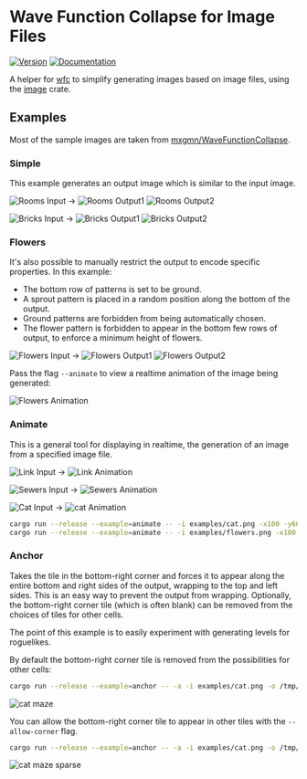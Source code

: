 # Wave Function Collapse for Image Files

[![Version](https://img.shields.io/crates/v/wfc_image.svg)](https://crates.io/crates/wfc_image)
[![Documentation](https://docs.rs/wfc_image/badge.svg)](https://docs.rs/wfc_image)

A helper for [wfc](https://github.com/gridbugs/wfc/tree/master/wfc) to simplify generating
images based on image files, using the [image](https://crates.io/crates/image) crate.

## Examples

Most of the sample images are taken from [mxgmn/WaveFunctionCollapse](https://github.com/mxgmn/WaveFunctionCollapse).

### Simple

This example generates an output image which is similar to the input image.

![Rooms Input](/images/rooms.png)
->
![Rooms Output1](/images/rooms-output1.png)
![Rooms Output2](/images/rooms-output2.png)

![Bricks Input](/images/bricks.png)
->
![Bricks Output1](/images/bricks-output1.png)
![Bricks Output2](/images/bricks-output2.png)

### Flowers

It's also possible to manually restrict the output to encode specific
properties. In this example:
 - The bottom row of patterns is set to be ground.
 - A sprout pattern is placed in a random position along the bottom of the
   output.
 - Ground patterns are forbidden from being automatically chosen.
 - The flower pattern is forbidden to appear in the bottom few rows of output,
   to enforce a minimum height of flowers.

![Flowers Input](/images/flowers.png)
->
![Flowers Output1](/images/flowers-output1.png)
![Flowers Output2](/images/flowers-output2.png)

Pass the flag `--animate` to view a realtime animation of the image being generated:

![Flowers Animation](/images/flowers-animate.gif)

### Animate

This is a general tool for displaying in realtime, the generation of an image
from a specified image file.

![Link Input](/images/link.png)
->
![Link Animation](/images/link-animate.gif)

![Sewers Input](/images/sewers.png)
->
![Sewers Animation](/images/sewers-animate.gif)

![Cat Input](/images/cat.png)
->
![cat Animation](/images/cat-animate.gif)

```bash
cargo run --release --example=animate -- -i examples/cat.png -x100 -y60 -p3 --forever
cargo run --release --example=animate -- -i examples/flowers.png -x100 -y60 -p3 --all-orientations --forever
```

### Anchor

Takes the tile in the bottom-right corner and forces it to appear along the entire
bottom and right sides of the output, wrapping to the top and left sides. This is
an easy way to prevent the output from wrapping. Optionally, the bottom-right corner
tile (which is often blank) can be removed from the choices of tiles for other cells.

The point of this example is to easily experiment with generating levels for roguelikes.

By default the bottom-right corner tile is removed from the possibilities for other cells:

```bash
cargo run --release --example=anchor -- -a -i examples/cat.png -o /tmp/a.png -p3 -x100 -y100
```

![cat maze](/images/cat-maze.png)

You can allow the bottom-right corner tile to appear in other tiles with the `--allow-corner` flag.

```bash
cargo run --release --example=anchor -- -a -i examples/cat.png -o /tmp/a.png -p3 -x100 -y100 --allow-corner
```

![cat maze sparse](/images/cat-maze-sparse.png)
